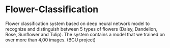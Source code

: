 # Flower-Classification
Flower classification system based on deep neural network model to recognize and distinguish between 5 types of flowers (Daisy, Dandelion, Rose, Sunflower and Tulip).  The system contains a model that we trained on over more than 4,00 images. (BGU project)
